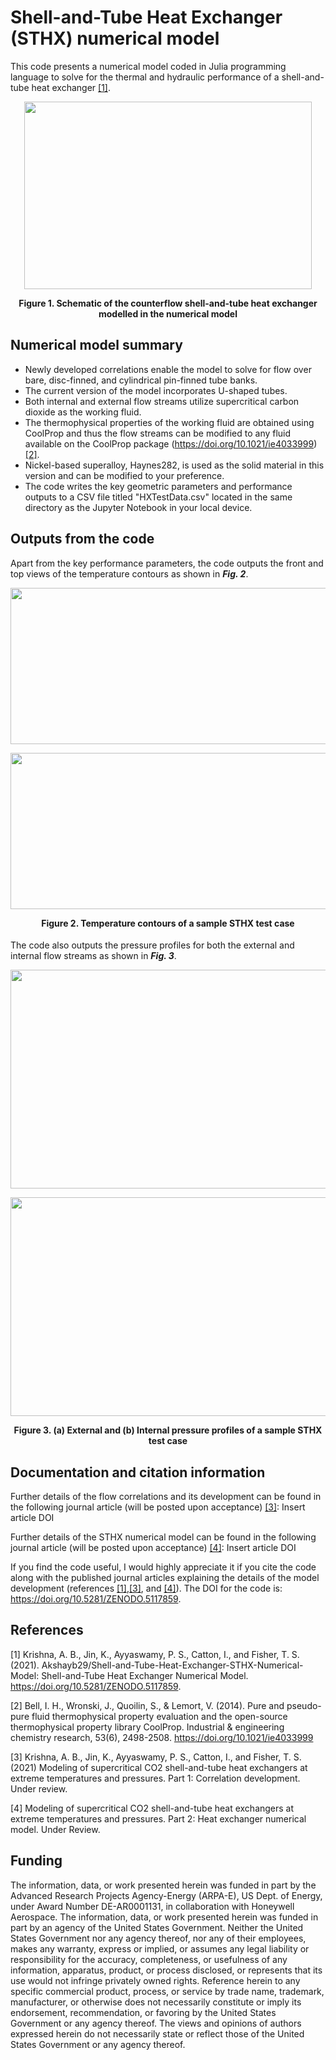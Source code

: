# Shell-and-Tube Heat Exchanger (STHX) numerical model

This code presents a numerical model coded in Julia programming language to solve for the thermal and hydraulic performance of a shell-and-tube heat exchanger [[1]](#1). 

<p align="center">
  <img width="460" height="300" src="https://user-images.githubusercontent.com/57877963/116480097-90bd7300-a835-11eb-9150-f6dfdb0890ea.png">
</p>
<h4 align="center" style="margin-top: 0px;"><b>Figure 1.</b> Schematic of the counterflow shell-and-tube heat exchanger modelled in the numerical model</h4>


## Numerical model summary

- Newly developed correlations enable the model to solve for flow over bare, disc-finned, and cylindrical pin-finned tube banks. 
- The current version of the model incorporates U-shaped tubes. 
- Both internal and external flow streams utilize supercritical carbon dioxide as the working fluid. 
- The thermophysical properties of the working fluid are obtained using CoolProp and thus the flow streams can be modified to any fluid available on the CoolProp package (https://doi.org/10.1021/ie4033999) [[2]](#2). 
- Nickel-based superalloy, Haynes282, is used as the solid material in this version and can be modified to your preference. 
- The code writes the key geometric parameters and performance outputs to a CSV file titled "HXTestData.csv" located in the same directory as the Jupyter Notebook in your local device.

## Outputs from the code

Apart from the key performance parameters, the code outputs the front and top views of the temperature contours as shown in <b><i>Fig. 2</i></b>.

<p align="center">
  <img width="850" height="250" src="https://user-images.githubusercontent.com/57877963/117217168-d342fa80-adb5-11eb-9a33-03678743e4e0.png">
</p>
<p align="center">
  <img width="850" height="250" src="https://user-images.githubusercontent.com/57877963/117217226-e5249d80-adb5-11eb-8c0a-137129089f09.png">
</p>
<h4 align="center" style="margin-top: 0px;"><b>Figure 2.</b> Temperature contours of a sample STHX test case</h4>

The code also outputs the pressure profiles for both the external and internal flow streams as shown in <b><i>Fig. 3</i></b>.

<p align="center">
  <img width="850" height="350" src="https://user-images.githubusercontent.com/57877963/137968161-e3cd6cae-07ad-4f54-ac0c-4ed30cbb0c8e.png">
</p>
<p align="center">
  <img width="850" height="350" src="https://user-images.githubusercontent.com/57877963/137967381-b4ff6dd0-40c0-4636-a5a8-e8371f36e4cd.png">
</p>
<h4 align="center" style="margin-top: 0px;"><b>Figure 3.</b> (a) External and (b) Internal pressure profiles of a sample STHX test case</h4>

## Documentation and citation information

Further details of the flow correlations and its development can be found in the following journal article (will be posted upon acceptance) [[3]](#3): 
Insert article DOI

Further details of the STHX numerical model can be found in the following journal article (will be posted upon acceptance) [[4]](#4): 
Insert article DOI

If you find the code useful, I would highly appreciate it if you cite the code along with the published journal articles explaining the details of the model development (references [[1]](#1),[[3]](#3), and [[4]](#4)). 
The DOI for the code is: https://doi.org/10.5281/ZENODO.5117859.

## References

<a id="1">[1]</a> 
Krishna, A. B., Jin, K., Ayyaswamy, P. S., Catton, I., and Fisher, T. S. (2021).
Akshayb29/Shell-and-Tube-Heat-Exchanger-STHX-Numerical-Model: Shell-and-Tube Heat Exchanger Numerical Model.
https://doi.org/10.5281/ZENODO.5117859.

<a id="2">[2]</a> 
Bell, I. H., Wronski, J., Quoilin, S., & Lemort, V. (2014). 
Pure and pseudo-pure fluid thermophysical property evaluation and the open-source thermophysical property library CoolProp. 
Industrial & engineering chemistry research, 53(6), 2498-2508. 
https://doi.org/10.1021/ie4033999

<a id="3">[3]</a> 
Krishna, A. B., Jin, K., Ayyaswamy, P. S., Catton, I., and Fisher, T. S. (2021)
Modeling of supercritical CO2 shell-and-tube heat exchangers at extreme temperatures and pressures. Part 1: Correlation development.
Under review.

<a id="4">[4]</a> 
Modeling of supercritical CO2 shell-and-tube heat exchangers at extreme temperatures and pressures. Part 2: Heat exchanger numerical model.
Under Review.

## Funding

The information, data, or work presented herein was funded in part by the Advanced Research Projects Agency-Energy (ARPA-E), US Dept. of Energy, under Award Number DE-AR0001131, in collaboration with Honeywell Aerospace. The information, data, or work presented herein was funded in part by an agency of the United States Government. Neither the United States Government nor any agency thereof, nor any of their employees, makes any warranty, express or implied, or assumes any legal liability or responsibility for the accuracy, completeness, or usefulness of any information, apparatus, product, or process disclosed, or represents that its use would not infringe privately owned rights. Reference herein to any specific commercial product, process, or service by trade name, trademark, manufacturer, or otherwise does not necessarily constitute or imply its endorsement, recommendation, or favoring by the United States Government or any agency thereof. The views and opinions of authors expressed herein do not necessarily state or reflect those of the United States Government or any agency thereof.
